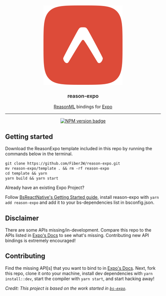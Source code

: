 <p align="center">
  <img alt="Reason Expo Logo" src="./reason-expo.png" width="256">
</p>

<h3 align="center" style="font-weight:600">
  reason-expo
</h3>

<p align="center">
  <a href="https://reasonml.github.io/">ReasonML</a> bindings for <a href="https://expo.io">Expo</a>
</p>

---

<div align="center">

[![NPM version badge](https://img.shields.io/npm/v/reason-expo.svg)](https://www.npmjs.com/package/reason-expo)

</div>

## Getting started

Download the ReasonExpo template included in this repo by running the commands below in the terminal.

```
git clone https://github.com/FiberJW/reason-expo.git
mv reason-expo/template . && rm -rf reason-expo
cd template && yarn
yarn build && yarn start
```

Already have an existing Expo Project?

Follow [BsReactNative's Getting Started guide](https://reasonml-community.github.io/bs-react-native/BsReactNative/gettingstarted.html#integrating-with-existing-rn-project), install reason-expo with `yarn add reason-expo` and add it to your bs-dependencies list in bsconfig.json.

## Disclaimer

There are some APIs missing/in-development. Compare this repo to the APIs listed in [Expo's Docs](https://docs.expo.io) to see what's missing. Contributing new API bindings is extremely encouraged!

## Contributing

Find the missing API[s] that you want to bind to in [Expo's Docs](https://docs.expo.io). Next, fork this repo, clone it onto your machine, install dev dependencies with `yarn install::dev`, start the compiler with `yarn start`, and start hacking away!

_Credit: This project is based on the work started in [`bs-expo`](https://github.com/fxfactorial/bs-expo/)._
